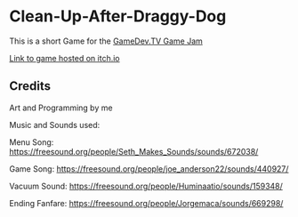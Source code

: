 # Clean-Up-After-Draggy-Dog
This is a short Game for the [GameDev.TV Game Jam](https://itch.io/jam/gamedevtv-jam-2023)

[Link to game hosted on itch.io](https://drewhsu86.itch.io/draggy-dog-clean-up)

## Credits
Art and Programming by me

Music and Sounds used:

Menu Song: https://freesound.org/people/Seth_Makes_Sounds/sounds/672038/

Game Song: https://freesound.org/people/joe_anderson22/sounds/440927/

Vacuum Sound: https://freesound.org/people/Huminaatio/sounds/159348/

Ending Fanfare: https://freesound.org/people/Jorgemaca/sounds/669298/

